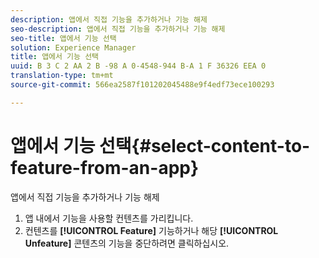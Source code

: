 ```yaml
---
description: 앱에서 직접 기능을 추가하거나 기능 해제
seo-description: 앱에서 직접 기능을 추가하거나 기능 해제
seo-title: 앱에서 기능 선택
solution: Experience Manager
title: 앱에서 기능 선택
uuid: B 3 C 2 AA 2 B -98 A 0-4548-944 B-A 1 F 36326 EEA 0
translation-type: tm+mt
source-git-commit: 566ea2587f101202045488e9f4edf73ece100293

---
```



# 앱에서 기능 선택{#select-content-to-feature-from-an-app}

앱에서 직접 기능을 추가하거나 기능 해제

1. 앱 내에서 기능을 사용할 컨텐츠를 가리킵니다.
1. 컨텐츠를 **[!UICONTROL Feature]** 기능하거나 해당 **[!UICONTROL Unfeature]** 콘텐츠의 기능을 중단하려면 클릭하십시오.
